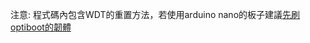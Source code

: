 注意: 程式碼內包含WDT的重置方法，若使用arduino nano的板子建議[先刷optiboot的韌體](http://lafudo.blogspot.tw/2015/02/arduino-nanoloaderoptibootwatch-dog.html)
